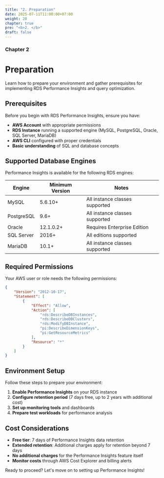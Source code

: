 ```yaml
---
title: "2. Preparation"
date: 2025-07-11T11:00:00+07:00
weight: 20
chapter: true
pre: "<b>2. </b>"
draft: false
---
```


### Chapter 2

# Preparation

Learn how to prepare your environment and gather prerequisites for implementing RDS Performance Insights and query optimization.

## Prerequisites

Before you begin with RDS Performance Insights, ensure you have:

- **AWS Account** with appropriate permissions
- **RDS Instance** running a supported engine (MySQL, PostgreSQL, Oracle, SQL Server, MariaDB)
- **AWS CLI** configured with proper credentials
- **Basic understanding** of SQL and database concepts

## Supported Database Engines

Performance Insights is available for the following RDS engines:

| Engine | Minimum Version | Notes |
|--------|----------------|-------|
| MySQL | 5.6.10+ | All instance classes supported |
| PostgreSQL | 9.6+ | All instance classes supported |
| Oracle | 12.1.0.2+ | Requires Enterprise Edition |
| SQL Server | 2016+ | All editions supported |
| MariaDB | 10.1+ | All instance classes supported |

## Required Permissions

Your AWS user or role needs the following permissions:

```json
{
    "Version": "2012-10-17",
    "Statement": [
        {
            "Effect": "Allow",
            "Action": [
                "rds:DescribeDBInstances",
                "rds:DescribeDBClusters",
                "rds:ModifyDBInstance",
                "pi:DescribeDimensionKeys",
                "pi:GetResourceMetrics"
            ],
            "Resource": "*"
        }
    ]
}
```

## Environment Setup

Follow these steps to prepare your environment:

1. **Enable Performance Insights** on your RDS instance
2. **Configure retention period** (7 days free, up to 2 years with additional cost)
3. **Set up monitoring tools** and dashboards
4. **Prepare test workloads** for performance analysis

## Cost Considerations

- **Free tier**: 7 days of Performance Insights data retention
- **Extended retention**: Additional charges apply for retention beyond 7 days
- **No additional charges** for the Performance Insights feature itself
- **Monitor costs** through AWS Cost Explorer and billing alerts

Ready to proceed? Let's move on to setting up Performance Insights!
